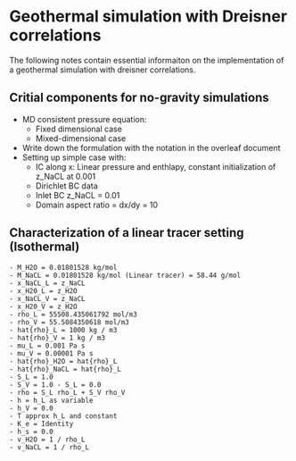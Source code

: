 # Geothermal simulation with Dreisner correlations

The following notes contain essential informaiton on the implementation of a geothermal simulation with dreisner correlations.

## Critial components for no-gravity simulations

- MD consistent pressure equation:
	- Fixed dimensional case
	- Mixed-dimensional case	
- Write down the formulation with the notation in the overleaf document
- Setting up simple case with:
	-  IC along x: Linear pressure and enthlapy, constant initialization of z_NaCL at 0.001
	-  Dirichlet BC data
	-  Inlet BC z_NaCL = 0.01
	-  Domain aspect ratio = dx/dy = 10

## Characterization of a linear tracer setting (Isothermal)
	- M_H2O = 0.01801528 kg/mol
	- M_NaCL = 0.01801528 kg/mol (Linear tracer) = 58.44 g/mol
	- x_NaCL_L = z_NaCL
	- x_H20_L = z_H2O
	- x_NaCL_V = z_NaCL
	- x_H20_V = z_H2O
	- rho_L = 55508.435061792 mol/m3
	- rho_V = 55.5084350618 mol/m3
	- hat{rho}_L = 1000 kg / m3
	- hat{rho}_V = 1 kg / m3
	- mu_L = 0.001 Pa s
	- mu_V = 0.00001 Pa s 
	- hat{rho}_H2O = hat{rho}_L
	- hat{rho}_NaCL = hat{rho}_L
	- S_L = 1.0
	- S_V = 1.0 - S_L = 0.0
	- rho = S_L rho_L + S_V rho_V
	- h = h_L as variable
	- h_V = 0.0
	- T approx h_L and constant
	- K_e = Identity
	- h_s = 0.0
	- v_H2O = 1 / rho_L
	- v_NaCL = 1 / rho_L 
